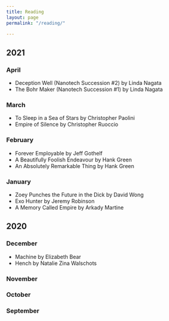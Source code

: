 ```yaml
---
title: Reading
layout: page
permalink: "/reading/"

---
```


## 2021

### April

* Deception Well (Nanotech Succession #2) by Linda Nagata
* The Bohr Maker (Nanotech Succession #1) by Linda Nagata

### March 

* To Sleep in a Sea of Stars by Christopher Paolini
* Empire of Silence by Christopher Ruoccio

### February 

* Forever Employable by Jeff Gothelf
* A Beautifully Foolish Endeavour by Hank Green
* An Absolutely Remarkable Thing by Hank Green

### January

* Zoey Punches the Future in the Dick by David Wong
* Exo Hunter by Jeremy Robinson
* A Memory Called Empire by Arkady Martine


## 2020

### December

* Machine by Elizabeth Bear
* Hench by Natalie Zina Walschots

### November

### October

### September
